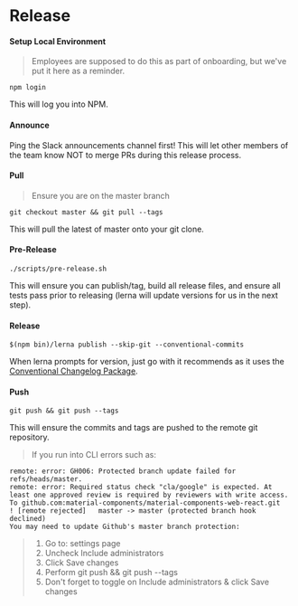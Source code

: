# Release


#### Setup Local Environment
> Employees are supposed to do this as part of onboarding, but we've put it here as a reminder.

```
npm login
```

This will log you into NPM.

#### Announce
Ping the Slack announcements channel first! This will let other members of the team know NOT to merge PRs during this release process.


#### Pull

> Ensure you are on the master branch

```
git checkout master && git pull --tags
```

This will pull the latest of master onto your git clone.

#### Pre-Release

```
./scripts/pre-release.sh
```

This will ensure you can publish/tag, build all release files, and ensure all tests pass prior to releasing (lerna will update versions for us in the next step).


#### Release

```
$(npm bin)/lerna publish --skip-git --conventional-commits
```

When lerna prompts for version, just go with it recommends as it uses the [Conventional Changelog Package](https://github.com/conventional-changelog/conventional-changelog/tree/master/packages/conventional-recommended-bump).

#### Push

```
git push && git push --tags
```

This will ensure the commits and tags are pushed to the remote git repository.


> If you run into CLI errors such as:
```
remote: error: GH006: Protected branch update failed for refs/heads/master.
remote: error: Required status check "cla/google" is expected. At least one approved review is required by reviewers with write access.
To github.com:material-components/material-components-web-react.git
! [remote rejected]   master -> master (protected branch hook declined)
You may need to update Github's master branch protection:
```
> 1. Go to: settings page
> 1. Uncheck Include administrators
> 1. Click Save changes
> 1. Perform git push && git push --tags
> 1. Don't forget to toggle on Include administrators & click Save changes
